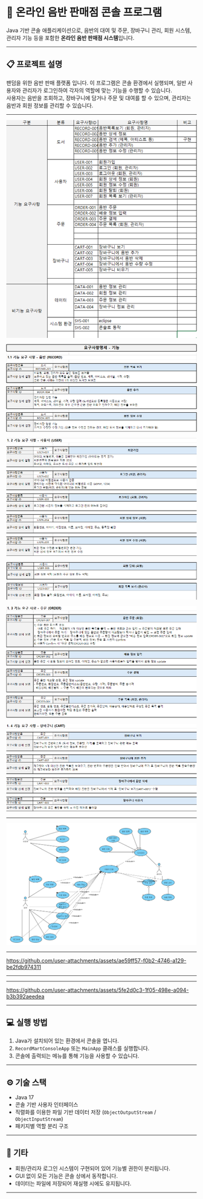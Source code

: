# 🎵 온라인 음반 판매점 콘솔 프로그램

Java 기반 콘솔 애플리케이션으로, 음반의 대여 및 주문, 장바구니 관리, 회원 시스템, 관리자 기능 등을 포함한 **온라인 음반 판매점 시스템**입니다.

---

## 📋 프로젝트 설명

팬덤을 위한 음반 판매 플랫폼 입니다.
이 프로그램은 콘솔 환경에서 실행되며, 일반 사용자와 관리자가 로그인하여 각자의 역할에 맞는 기능을 수행할 수 있습니다.  
사용자는 음반을 조회하고, 장바구니에 담거나 주문 및 대여를 할 수 있으며, 관리자는 음반과 회원 정보를 관리할 수 있습니다.

---

![화면 캡처 1](images/%ED%99%94%EB%A9%B4%20%EC%BA%A1%EC%B2%98%202025-06-25%20124705.png)

![화면 캡처 2](images/%ED%99%94%EB%A9%B4%20%EC%BA%A1%EC%B2%98%202025-06-25%20124756.png)

![화면 캡처 3](images/%ED%99%94%EB%A9%B4%20%EC%BA%A1%EC%B2%98%202025-06-25%20124811.png)

![화면 캡처 4](images/%ED%99%94%EB%A9%B4%20%EC%BA%A1%EC%B2%98%202025-06-25%20124829.png)

![화면 캡처 5](images/%ED%99%94%EB%A9%B4%20%EC%BA%A1%EC%B2%98%202025-06-25%20124843.png)

![화면 캡처 6](images/%ED%99%94%EB%A9%B4%20%EC%BA%A1%EC%B2%98%202025-06-25%20124856.png)

---

![유스케이스](images/화면%20캡처%202025-06-24%20191343.png)


---

https://github.com/user-attachments/assets/ae59ff57-f0b2-4746-a129-be2fdb974311

---



---

https://github.com/user-attachments/assets/5fe2d0c3-1f05-498e-a094-b3b392aeedea

---

## 💻 실행 방법

1. Java가 설치되어 있는 환경에서 콘솔을 엽니다.
2. `RecordMartConsoleApp` 또는 `MainApp` 클래스를 실행합니다.
3. 콘솔에 출력되는 메뉴를 통해 기능을 사용할 수 있습니다.

---

## ⚙️ 기술 스택

- Java 17
- 콘솔 기반 사용자 인터페이스
- 직렬화를 이용한 파일 기반 데이터 저장 (`ObjectOutputStream` / `ObjectInputStream`)
- 패키지별 역할 분리 구조

---

## 📎 기타

- 회원/관리자 로그인 시스템이 구현되어 있어 기능별 권한이 분리됩니다.
- GUI 없이 모든 기능은 콘솔 상에서 동작합니다.
- 데이터는 파일에 저장되어 재실행 시에도 유지됩니다.

---  
